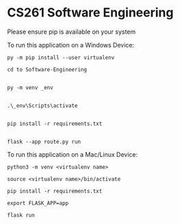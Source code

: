 # CS261 Software Engineering
Please ensure pip is available on your system

To run this application on a Windows Device:

```
py -m pip install --user virtualenv

cd to Software-Engineering


py -m venv _env


.\_env\Scripts\activate


pip install -r requirements.txt


flask --app route.py run
```

To run this application on a Mac/Linux Device:

```
python3 -m venv <virtualenv name>

source <virtualenv name>/bin/activate

pip install -r requirements.txt

export FLASK_APP=app

flask run
```
